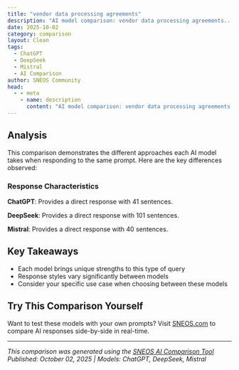 ```yaml
---
title: "vendor data processing agreements"
description: "AI model comparison: vendor data processing agreements..."
date: 2025-10-02
category: comparison
layout: Clean
tags:
  - ChatGPT
  - DeepSeek
  - Mistral
  - AI Comparison
author: SNEOS Community
head:
  - - meta
    - name: description
      content: "AI model comparison: vendor data processing agreements..."
---
```


<ChatComparison
  title="vendor data processing agreements"
  prompt="vendor data processing agreements"
  :responses='{"ChatGPT": "A Vendor Data Processing Agreement (DPA) is a legally binding document that outlines how a vendor (or service provider) will process personal data on behalf of a client (data controller). It ensures compliance with data protection laws such as the General Data Protection Regulation (GDPR) in the EU. The DPA defines the responsibilities and obligations related to data security, privacy, and handling of personal data.\n\n### Key Components of a Vendor Data Processing Agreement\n\n1. **Purpose and Scope** \n Defines the processing activities the vendor will perform with the personal data and the purpose of processing.\n\n2. **Roles and Responsibilities** \n Clarifies that the client is the data controller and the vendor is the data processor, outlining each party\u2019s responsibilities.\n\n3. **Data Types and Categories** \n Specifies what types of personal data will be processed (e.g., names, contact information, payment data) and categories of data subjects (e.g., customers, employees).\n\n4. **Duration of Processing** \n States how long the vendor is authorized to process the data.\n\n5. **Data Security Measures** \n Details technical and organizational security measures the vendor must implement to protect the data.\n\n6. **Sub-processors** \n Specifies whether the vendor is allowed to engage subprocessors and the conditions under which this is permitted.\n\n7. **Data Subject Rights** \n Outlines how the vendor will assist the client in responding to data subject access requests, corrections, deletions, etc.\n\n8. **Breach Notification** \n Requires the vendor to notify the client promptly in case of a personal data breach.\n\n9. **Return or Deletion of Data** \n Specifies what happens to the personal data at the end of the contract (return, deletion, or anonymization).\n\n10. **Audit and Inspection Rights** \n Allows the client to audit or inspect the vendor\u2019s compliance with the DPA.\n\n11. **International Data Transfers** \n Covers requirements if data will be transferred outside the country or the EU.\n\n12. **Liability and Indemnity** \n Defines liability for breaches and damages.\n\n### When to Use a Vendor DPA\n\n- When using third-party service providers who process personal data on your behalf, such as cloud services, payroll processors, marketing platforms, or CRM services.\n- To ensure compliance with data protection regulations and protect the privacy rights of individuals.\n- To define clear expectations and accountability for data processing activities.\n\n### Templates and Resources\n\n- [EU GDPR Data Processing Agreement Template](https://gdpr.eu/data-processing-agreement/)\n- [IAPP Vendor DPA Template](https://iapp.org/resources/article/vendor-dpa/)\n- Various privacy law firms and compliance platforms offer customizable DPAs tailored to your jurisdiction.\n\n### Summary\n\nA Vendor Data Processing Agreement is essential for managing privacy risks when engaging vendors who handle personal data. It establishes clear legal commitments to uphold data security and individuals\u2019 rights under applicable privacy laws. Always review and tailor the agreement to the specific processing activities and legal requirements of your organization and jurisdiction. If needed, consult with legal counsel specializing in data privacy.", "DeepSeek": "Of course. This is a critical topic for any business that uses third-party vendors (also called data processors) to handle personal data.\n\nHere is a comprehensive guide to Vendor Data Processing Agreements (DPAs), covering what they are, why they are legally required, key clauses, and practical steps for implementation.\n\n---\n\n### 1. What is a Vendor Data Processing Agreement (DPA)?\n\nA **Data Processing Agreement (DPA)** is a legally binding contract between a **Data Controller** (your company) and a **Data Processor** (your vendor) that outlines how the vendor will process personal data on your behalf.\n\n* **Data Controller:** The entity that determines the *why* and *how* of data processing (e.g., your company collecting customer emails for marketing).\n* **Data Processor:** The entity that processes data *on behalf of* the Controller (e.g., your email marketing platform, cloud storage provider, or payroll company).\n\nThe DPA ensures that the processor provides sufficient guarantees to implement appropriate technical and organizational measures so that the processing will meet the requirements of data protection laws (like the GDPR) and ensure the protection of the rights of the data subjects.\n\n### 2. The Legal Mandate: Why You MUST Have a DPA\n\nHaving a DPA is not just a best practice; it\u0027s a **legal requirement** under major data protection regulations.\n\n* **GDPR (General Data Protection Regulation):** Article 28 explicitly mandates that a controller must only use processors that provide sufficient guarantees and are bound by a contract. The contract must include specific clauses listed in Article 28(3).\n* **UK GDPR:** The same requirement applies post-Brexit.\n* **CPRA (California Privacy Rights Act):** While less prescriptive than the GDPR, it requires contracts between businesses and service providers to prohibit the service provider from retaining, using, or disclosing personal information for any purpose other than the specific business purpose outlined in the contract.\n\n**Consequences of Non-Compliance:** Failing to have a proper DPA in place can lead to:\n* **Regulatory fines** (up to \u20AC10 million or 2% of global turnover under GDPR for some infringements).\n* **Liability** for damages suffered by data subjects.\n* **Reputational damage** and loss of customer trust.\n\n### 3. Key Clauses in a Robust DPA\n\nA legally sound DPA must address the following core elements, especially to comply with the GDPR:\n\n1. **Subject Matter, Duration, and Purpose of Processing:** Clearly define what data is being processed, why, and for how long.\n2. **Nature and Purpose of Processing:** Describe the specific processing activities the vendor will perform (e.g., storage, analysis, transmission).\n3. **Type of Personal Data and Data Subjects:** Specify the categories of data (e.g., customer contact information, employee HR data) and the individuals it relates to.\n4. **Controller\u2019s Instructions:** The processor must only process data according to the documented instructions of the controller. Any change requires prior authorization.\n5. **Confidentiality:** The processor must ensure that persons authorized to process the data are committed to confidentiality.\n6. **Security of Processing (Article 32 GDPR):** The processor must implement **appropriate technical and organizational measures** to ensure a level of security appropriate to the risk. This often includes:\n * Encryption (at rest and in transit)\n * Measures for ensuring ongoing confidentiality, integrity, and resilience\n * Processes for regular testing and evaluation of security measures\n * A process for restoring access and availability after an incident\n7. **Sub-processing (Appointing another Processor):**\n * The processor cannot engage another processor (a **sub-processor**) without the controller\u0027s prior specific or general written authorization.\n * The controller must be given the opportunity to object to changes in sub-processors.\n * The same data protection obligations as in the main DPA must be imposed on the sub-processor.\n8. **Data Subject Rights:** The processor must assist the controller in responding to requests from individuals to exercise their rights (e.g., access, rectification, erasure). This typically involves providing tools and processes to help the controller fulfill these requests.\n9. **Breach Notification:** The processor is obligated to notify the controller **without undue delay** after becoming aware of a personal data breach. The DPA should define the timeframe (e.g., within 48 hours) and the information to be provided.\n10. **Deletion or Return of Data:** At the end of the service, the processor must, at the controller\u0027s choice, delete or return all personal data, and delete existing copies unless required by law to store the data.\n11. **Audit Rights:** The controller must have the right to **audit** the processor\u0027s compliance with the DPA. In practice, many large processors provide annual third-party audits (e.g., SOC 2 Type II reports) which the controller can review in lieu of conducting their own on-site audit.\n12. **Data Transfers (International Transfers):** If the vendor transfers data outside the UK/EEA to a country not deemed \u0022adequate,\u0022 the DPA must include approved transfer mechanisms. The most common are:\n * The **UK \u0026 EU Standard Contractual Clauses (SCCs)**.\n * For transfers from the US, participation in the **EU-U.S. Data Privacy Framework** (for qualifying companies).\n\n### 4. The Practical Process: Implementing a DPA Program\n\n1. **Identify Your Processors:** Create a \u0022Record of Processing Activities\u0022 (ROPA) as required by the GDPR. List every vendor that handles personal data on your behalf (CRM, HR software, cloud hosting, analytics, etc.).\n2. **Assess the Risk:** Classify vendors based on the sensitivity and volume of data they process. A vendor processing special category data (health, biometrics) is higher risk than one processing public-facing website analytics.\n3. **Initiate the DPA:**\n * **Large Vendors (e.g., Microsoft, Google, Salesforce):** They typically have a standard DPA available in their admin portal or upon request. You often must accept their DPA as-is, but you should always review it to ensure it meets your legal obligations.\n * **Smaller or Custom Vendors:** You will likely need to send them your own standard DPA template.\n4. **Negotiate and Execute:** Review the vendor\u0027s DPA or have them review yours. Pay close attention to the clauses on liability, indemnification, audit rights, and sub-processors. Negotiate where possible.\n5. **Manage and Monitor:** DPAs are not \u0022set and forget.\u0022\n * Maintain a central repository of all executed DPAs.\n * Monitor vendor notifications, especially regarding sub-processor changes and security updates.\n * Periodically re-assess vendor risk and compliance.\n\n### Common DPA Templates and Resources\n\n* **Standard Contractual Clauses (SCCs):** The European Commission has published standard clauses for data transfers. Many companies build these directly into their DPAs.\n* **Vendor Pre-Built DPAs:** Most major cloud providers (Google Cloud, AWS, Azure), SaaS platforms (HubSpot, Slack), and others have pre-signed DPAs available in their compliance centers.\n* **Legal Counsel:** It is always advisable to have your legal counsel review or draft your DPA template, especially if you process sensitive data or operate in multiple jurisdictions.\n\n### Summary Checklist for Your Business\n\n| Task | Description |\n| :--- | :--- |\n| **\u2705 Inventory Vendors** | Know all vendors that process personal data for you. |\n| **\u2705 Use a DPA Template** | Have a legally-reviewed DPA template ready to send. |\n| **\u2705 Prioritize by Risk** | Focus on high-risk vendors first (sensitive data, large volume). |\n| **\u2705 Review Key Clauses** | Ensure security, breach notification, sub-processing, and audit clauses are robust. |\n| **\u2705 Check for Int\u0027l Transfers** | If your vendor stores data outside your region, ensure SCCs or another mechanism are in place. |\n| **\u2705 Centralize Records** | Keep all signed DPAs in a single, secure location. |\n\nBy taking a proactive and structured approach to Vendor Data Processing Agreements, you not only ensure legal compliance but also build a stronger, more secure, and trustworthy data ecosystem for your business and your customers.", "Mistral": "A Data Processing Agreement (DPA) is a legally binding contract between a data controller (typically the organization that collects and owns the data) and a data processor (often a vendor or service provider that processes the data on behalf of the controller). The DPA outlines the terms and conditions under which the data processor will handle the data, ensuring compliance with relevant data protection laws, such as the General Data Protection Regulation (GDPR) in the European Union.\n\nHere are key elements that should be included in a vendor DPA:\n\n1. **Definitions and Scope**:\n - Clearly define terms such as \u0022personal data,\u0022 \u0022data controller,\u0022 \u0022data processor,\u0022 and \u0022data subject.\u0022\n - Specify the scope of the data processing activities, including the types of data to be processed and the purposes for which the data will be used.\n\n2. **Obligations of the Data Processor**:\n - Ensure that the processor only processes data in accordance with the controller\u0027s instructions.\n - Implement appropriate technical and organizational measures to ensure the security of the data.\n - Assist the controller in fulfilling its obligations under data protection laws, such as responding to data subject requests.\n - Notify the controller of any data breaches or security incidents.\n - Ensure that any sub-processors used by the processor also comply with the DPA.\n\n3. **Rights and Obligations of the Data Controller**:\n - Provide clear instructions to the processor regarding the processing of data.\n - Ensure that the processor complies with the DPA and relevant data protection laws.\n - Audit the processor\u0027s compliance with the DPA.\n\n4. **Data Subject Rights**:\n - Ensure that data subjects can exercise their rights, such as the right to access, rectify, erase, and port their data.\n - Provide mechanisms for data subjects to make requests and for the processor to assist in responding to these requests.\n\n5. **Data Security**:\n - Specify the security measures that the processor must implement to protect the data, including encryption, access controls, and regular security assessments.\n - Ensure that the processor has a data breach response plan in place.\n\n6. **Sub-processors**:\n - Require the processor to obtain the controller\u0027s consent before engaging any sub-processors.\n - Ensure that sub-processors are bound by the same data protection obligations as the processor.\n\n7. **Data Transfers**:\n - Address any international data transfers and ensure compliance with data transfer requirements under relevant laws.\n - Implement appropriate safeguards for data transfers, such as standard contractual clauses or binding corporate rules.\n\n8. **Liability and Indemnification**:\n - Define the liability of each party in case of a data breach or non-compliance with the DPA.\n - Include indemnification clauses to protect the controller from damages caused by the processor\u0027s actions.\n\n9. **Termination and Data Deletion**:\n - Specify the conditions under which the DPA can be terminated.\n - Ensure that the processor deletes or returns all personal data upon termination of the DPA.\n\n10. **Governing Law and Jurisdiction**:\n - Specify the governing law for the DPA and the jurisdiction for resolving disputes.\n\n11. **Audit Rights**:\n - Allow the controller to audit the processor\u0027s compliance with the DPA, including on-site inspections and access to relevant records.\n\n12. **Confidentiality**:\n - Ensure that the processor maintains the confidentiality of the data and does not disclose it to unauthorized parties.\n\nBy including these elements, a DPA helps ensure that both the data controller and the data processor are compliant with data protection regulations and that the personal data of data subjects is handled securely and appropriately."}' 
  published-date="02:09"
/>

## Analysis

This comparison demonstrates the different approaches each AI model takes when responding to the same prompt. Here are the key differences observed:

### Response Characteristics

**ChatGPT**: Provides a direct response with 41 sentences. 

**DeepSeek**: Provides a direct response with 101 sentences. 

**Mistral**: Provides a direct response with 40 sentences. 

## Key Takeaways

- Each model brings unique strengths to this type of query
- Response styles vary significantly between models
- Consider your specific use case when choosing between these models

## Try This Comparison Yourself

Want to test these models with your own prompts? Visit [SNEOS.com](https://sneos.com) to compare AI responses side-by-side in real-time.

---

*This comparison was generated using the [SNEOS AI Comparison Tool](https://sneos.com)*
*Published: October 02, 2025 | Models: ChatGPT, DeepSeek, Mistral*
